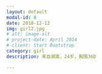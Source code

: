 ```yaml
---
layout: default
modal-id: 8
date: 2018-12-12
img: girl2.jpg
# alt: image-alt
# project-date: April 2014
# client: Start Bootstrap
category: girl
description: 来自湖南，24岁，胸围36D

---
```

